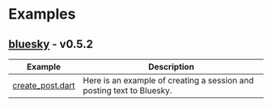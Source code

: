 # Examples

## [bluesky](https://pub.dev/packages/bluesky) - v0.5.2

| Example | Description |
|---|---|
| [create_post.dart](https://github.com/myConsciousness/atproto.dart/blob/main/examples/bluesky/example/create_post.dart) | Here is an example of creating a session and posting text to Bluesky. |
